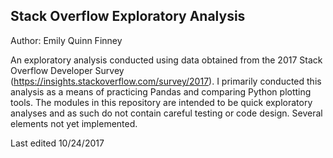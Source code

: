 ## Stack Overflow Exploratory Analysis
Author: Emily Quinn Finney

An exploratory analysis conducted using data obtained from the 2017 Stack 
Overflow Developer Survey (https://insights.stackoverflow.com/survey/2017).
I primarily conducted this analysis as a means of practicing Pandas and
comparing Python plotting tools. The modules in this repository are intended 
to be quick exploratory analyses and as such do not contain careful testing 
or code design. Several elements not yet implemented.

Last edited 10/24/2017